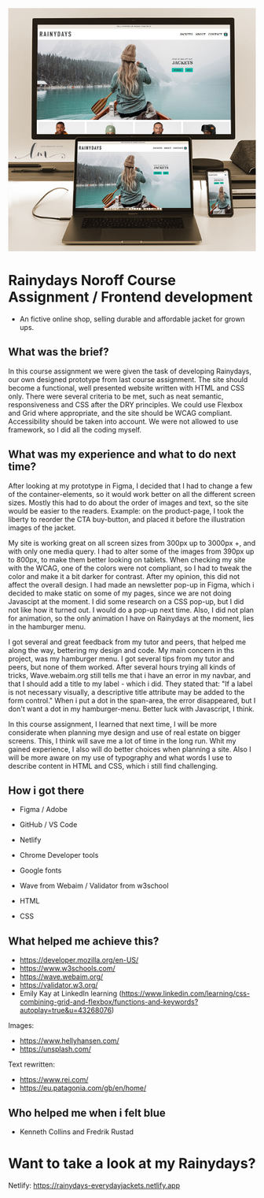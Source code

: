 <img src="images/rainydays-presentation.jpg">

# Rainydays Noroff Course Assignment / Frontend development

- An fictive online shop, selling durable and affordable jacket for grown ups.

## What was the brief?

In this course assignment we were given the task of developing Rainydays, our own designed prototype from last course assignment. The site should become a functional, well presented website written with HTML and CSS only. There were several criteria to be met, such as neat semantic, responsiveness and CSS after the DRY principles. We could use Flexbox and Grid where appropriate, and the site should be WCAG compliant. Accessibility should be taken into account.
We were not allowed to use framework, so I did all the coding myself.

## What was my experience and what to do next time?

After looking at my prototype in Figma, I decided that I had to change a few of the container-elements, so it would work better on all the different screen sizes. Mostly this had to do about the order of images and text, so the site would be easier to the readers.
Example: on the product-page, I took the liberty to reorder the CTA buy-button, and placed it before the illustration images of the jacket.

My site is working great on all screen sizes from 300px up to 3000px +, and with only one media query. I had to alter some of the images from 390px up to 800px, to make them better looking on tablets.
When checking my site with the WCAG, one of the colors were not compliant, so I had to tweak the color and make it a bit darker for contrast. After my opinion, this did not affect the overall design.
I had made an newsletter pop-up in Figma, which i decided to make static on some of my pages, since we are not doing Javascipt at the moment. I did some research on a CSS pop-up, but I did not like how it turned out. I would do a pop-up next time. Also, I did not plan for animation, so the only animation I have on Rainydays at the moment, lies in the hamburger menu.

I got several and great feedback from my tutor and peers, that helped me along the way, bettering my design and code.
My main concern in ths project, was my hamburger menu. I got several tips from my tutor and peers, but none of them worked. After several hours trying all kinds of tricks, Wave.webaim.org still tells me that i have an error in my navbar, and that I should add a title to my label - which i did. They stated that: "If a label is not necessary visually, a descriptive title attribute may be added to the form control."
When i put a dot in the span-area, the error disappeared, but I don't want a dot in my hamburger-menu. Better luck with Javascript, I think.

In this course assignment, I learned that next time, I will be more considerate when planning mye design and use of real estate on bigger screens. This, I think will save me a lot of time in the long run. Whit my gained experience, I also will do better choices when planning a site.
Also I will be more aware on my use of typography and what words I use to describe content in HTML and CSS, which i still find challenging.

## How i got there

- Figma / Adobe
- GitHub / VS Code
- Netlify
- Chrome Developer tools
- Google fonts
- Wave from Webaim / Validator from w3school

- HTML
- CSS

## What helped me achieve this?

- https://developer.mozilla.org/en-US/
- https://www.w3schools.com/
- https://wave.webaim.org/
- https://validator.w3.org/
- Emily Kay at LinkedIn learning
  (https://www.linkedin.com/learning/css-combining-grid-and-flexbox/functions-and-keywords?autoplay=true&u=43268076)

Images:

- https://www.hellyhansen.com/
- https://unsplash.com/

Text rewritten:

- https://www.rei.com/
- https://eu.patagonia.com/gb/en/home/

## Who helped me when i felt blue

- Kenneth Collins and Fredrik Rustad

# Want to take a look at my Rainydays?

Netlify: https://rainydays-everydayjackets.netlify.app
